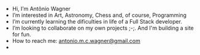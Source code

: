 -  Hi, I’m Antônio Wagner
-  I’m interested in Art, Astronomy, Chess and, of course, Programming
-  I’m currently learning the dificulties in life of a Full Stack developer.
-  I’m looking to collaborate on my own projects ;-;. And I'm building a site for fun.
-  How to reach me: antonio.m.c.wagner@gmail.com
-  

<!---
AnriaW/AnriaW is a ✨ special ✨ repository because its `README.md` (this file) appears on your GitHub profile.
You can click the Preview link to take a look at your changes.
--->
